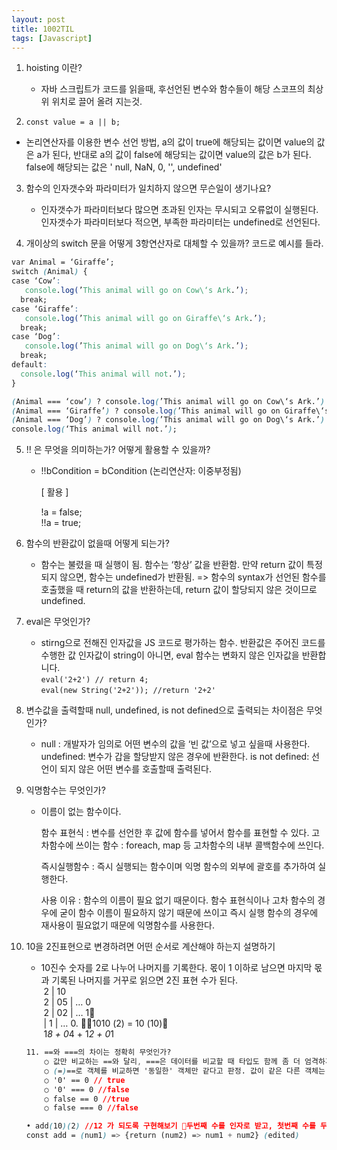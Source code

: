 ```yaml
---
layout: post
title: 1002TIL
tags: [Javascript]
---
```


1. hoisting 이란?

   - 자바 스크립트가 코드를 읽을때, 후선언된 변수와 함수들이 해당 스코프의 
     최상위 위치로 끌어 올려 지는것.

2.  `const value = a || b;`
   - 논리연산자를 이용한 변수 선언 방법, a의 값이 true에 해당되는 값이면 value의 값은 a가 된다,
     반대로 a의 값이 false에 해당되는 값이면 value의 값은 b가 된다. 
     false에 해당되는 값은 ' null, NaN, 0, '', undefined'

3. 함수의 인자갯수와 파라미터가 일치하지 않으면 무슨일이 생기나요?
   - 인자갯수가 파라미터보다 많으면 초과된 인자는 무시되고 오류없이 실행된다.
     인자갯수가 파라미터보다 적으면, 부족한 파라미터는 undefined로 선언된다.

4. 개이상의 switch 문을 어떻게 3항연산자로 대체할 수 있을까? 코드로 예시를 들라.

```css
var Animal = ‘Giraffe’;
switch (Animal) {
case ‘Cow’:
   console.log(’This animal will go on Cow\‘s Ark.’);
  break;
case ‘Giraffe’:
   console.log(’This animal will go on Giraffe\‘s Ark.’);
  break;
case ‘Dog’:
   console.log(’This animal will go on Dog\‘s Ark.’);
  break;
default:
  console.log(‘This animal will not.’);
}

(Animal === ‘cow’) ? console.log(’This animal will go on Cow\‘s Ark.’) :
(Animal === ‘Giraffe’) ? console.log(’This animal will go on Giraffe\‘s Ark.’) :
(Animal === ‘Dog’) ? console.log(’This animal will go on Dog\‘s Ark.’) :
console.log(‘This animal will not.’);
```

5. !! 은 무엇을 의미하는가? 어떻게 활용할 수 있을까?

   - !!bCondition  = bCondition (논리연산자: 이중부정됨)<br>

     [ 활용 ]<br>

     !a = false;<br>!!a = true;

6. 함수의 반환값이 없을때 어떻게 되는가?

   - 함수는 불렸을 때 실행이 됨.
     함수는 ‘항상’ 값을 반환함.
     만약 return 값이 특정되지 않으면, 함수는 undefined가 반환됨.
     => 함수의 syntax가 선언된 함수를 호출했을 때
     return의 값을 반환하는데, return 값이 할당되지 않은 것이므로
     undefined.

7. eval은 무엇인가?

   - stirng으로 전해진 인자값을 JS 코드로 평가하는 함수. 반환값은 주어진 코드를 수행한 값
     인자값이 string이 아니면, eval 함수는 변화지 않은 인자값을 반환합니다.<br>
     `eval('2+2') // return 4;`<br>
     `eval(new String('2+2')); //return '2+2'`<br>

8. 변수값을 출력할때 null, undefined, is not defined으로 출력되는 차이점은 무엇인가?

   - null : 개발자가 임의로 어떤 변수의 값을 ‘빈 값’으로 넣고 싶을때 사용한다.
     undefined: 변수가 갑을 할당받지 않은 경우에 반환한다.
     is not defined: 선언이 되지 않은 어떤 변수를 호출할때 출력된다.

9. 익명함수는 무엇인가?

   - 이름이 없는 함수이다.

     함수 표현식 : 변수를 선언한 후 값에 함수를 넣어서 함수를 표현할 수 있다.
     고차함수에 쓰이는 함수 : foreach, map 등 고차함수의 내부 콜백함수에 쓰인다.

     즉시실행함수 : 즉시 실행되는 함수이며 익명 함수의 외부에 괄호를 추가하여 실행한다.

     사용 이유 : 함수의 이름이 필요 없기 때문이다. 함수 표현식이나 고차 함수의 경우에 굳이 함수 이름이 필요하지 않기 때문에 쓰이고 즉시 실행 함수의 경우에 재사용이 필요없기 때문에 익명함수를 사용한다.

10. 10을 2진표현으로 변경하려면 어떤 순서로 계산해야 하는지 설명하기

    - 10진수 숫자를 2로 나누어 나머지를 기록한다. 몫이 1 이하로 남으면 마지막 몫과 기록된 나머지를 거꾸로 읽으면 2진 표현 수가 된다.<br>
      ​        2 | 10<br>
      ​        2 | 05 | … 0<br>
      ​        2 | 02 | … 1  <br>
      ​            |  1 | … 0. 1010 (2) = 10 (10)<br>
      ​        1*8 + 0*4 + 1*2 + 0*1<br>

    ```css
    11. ==와 ===의 차이는 정확히 무엇인가?
        ○ 값만 비교하는 ==와 달리, ===은 데이터를 비교할 때 타입도 함께 좀 더 엄격하게 비교한다.
        ○ (=)==로 객체를 비교하면 '동일한' 객체만 같다고 판정. 값이 같은 다른 객체는 false.
        ○ '0' == 0 // true
        ○ '0' === 0 //false
        ○ false == 0 //true
        ○ false === 0 //false
    
    • add(10)(2) //12 가 되도록 구현해보기 두번째 수를 인자로 받고, 첫번째 수를 두번째 수에 더해주는 함수를 반환하도록 함수 add를 만든다
    const add = (num1) => {return (num2) => num1 + num2} (edited)
    ```

